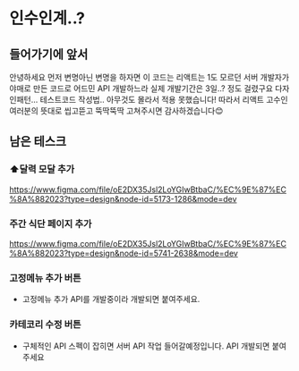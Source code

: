 # 인수인계..?

## 들어가기에 앞서
안녕하세요 먼저 변명아닌 변명을 하자면 이 코드는 리액트는 1도 모르던 서버 개발자가 야매로 만든 코드로 어드민 API 개발하느라 실제 개발기간은 3일..? 정도 걸렸구요 다자인패턴... 테스트코드 작성법.. 아무것도 몰라서 적용 못했습니다! 따라서 리액트 고수인 여러분의 뜻대로 씹고뜯고 뚝딱뚝딱 고쳐주시면 감사하겠습니다😊

## 남은 테스크
### ⬆️달력 모달 추가
https://www.figma.com/file/oE2DX35Jsl2LoYGIwBtbaC/%EC%9E%87%EC%8A%882023?type=design&node-id=5173-1286&mode=dev

### 주간 식단 페이지 추가
https://www.figma.com/file/oE2DX35Jsl2LoYGIwBtbaC/%EC%9E%87%EC%8A%882023?type=design&node-id=5741-2638&mode=dev
### 고정메뉴 추가 버튼 
- 고정메뉴 추가 API를 개발중이라 개발되면 붙여주세요.

### 카테코리 수정 버튼 
- 구체적인 API 스펙이 잡히면 서버 API 작업 들어갈예정입니다. API 개발되면 붙여주세요